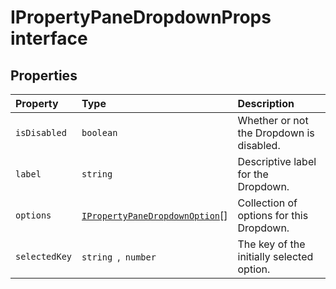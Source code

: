 # IPropertyPaneDropdownProps interface










## Properties

| Property	   | Type	| Description|
|:-------------|:-------|:-----------|
|`isDisabled`      | `boolean` | Whether or not the Dropdown is disabled. |
|`label`      | `string` | Descriptive label for the Dropdown. |
|`options`      | [`IPropertyPaneDropdownOption`](targetLink)[] | Collection of options for this Dropdown. |
|`selectedKey`      | `string `,` number` | The key of the initially selected option. |





